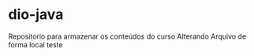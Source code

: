 # dio-java
Repositorio para armazenar os conteúdos do curso 
Alterando Arquivo de forma local
teste 